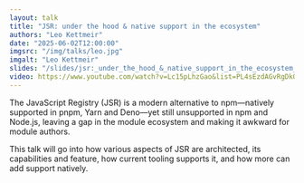 ```yaml
---
layout: talk
title: "JSR: under the hood & native support in the ecosystem"
authors: "Leo Kettmeir"
date: "2025-06-02T12:00:00"
imgsrc: "/img/talks/leo.jpg"
imgalt: "Leo Kettmeir"
slides: "/slides/jsr:_under_the_hood_&_native_support_in_the_ecosystem_by_leo_kettmeir.pdf"
video: https://www.youtube.com/watch?v=Lc15pLhzGao&list=PL4sEzdAGvRgDkGm0XYou_lJ5wdmIi7FJY
---
```


The JavaScript Registry (JSR) is a modern alternative to npm—natively supported in pnpm, Yarn and Deno—yet still unsupported in npm and Node.js, leaving a gap in the module ecosystem and making it awkward for module authors.

This talk will go into how various aspects of JSR are architected, its capabilities and feature, how current tooling supports it, and how more can add support natively.

